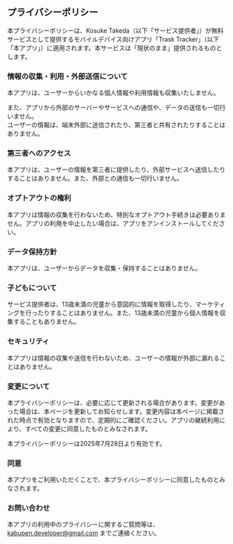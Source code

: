 ## プライバシーポリシー

本プライバシーポリシーは、Kosuke Takeda（以下「サービス提供者」）が無料サービスとして提供するモバイルデバイス向けアプリ「Trask Tracker」（以下「本アプリ」）に適用されます。本サービスは「現状のまま」提供されるものとします。

### 情報の収集・利用・外部送信について

本アプリは、ユーザーからいかなる個人情報や利用情報も収集いたしません。

また、アプリから外部のサーバーやサービスへの通信や、データの送信も一切行いません。  
ユーザーの情報は、端末外部に送信されたり、第三者と共有されたりすることはありません。

### 第三者へのアクセス

本アプリは、ユーザーの情報を第三者に提供したり、外部サービスへ送信したりすることはありません。また、外部との通信も一切行いません。

### オプトアウトの権利

本アプリは情報の収集を行わないため、特別なオプトアウト手続きは必要ありません。アプリの利用を中止したい場合は、アプリをアンインストールしてください。

### データ保持方針

本アプリは、ユーザーからデータを収集・保持することはありません。

### 子どもについて

サービス提供者は、13歳未満の児童から意図的に情報を取得したり、マーケティングを行ったりすることはありません。また、13歳未満の児童から個人情報を収集することもありません。

### セキュリティ

本アプリは情報の収集や送信を行わないため、ユーザーの情報が外部に漏れることはありません。

### 変更について

本プライバシーポリシーは、必要に応じて更新される場合があります。変更があった場合は、本ページを更新してお知らせします。変更内容は本ページに掲載された時点で有効となりますので、定期的にご確認ください。アプリの継続利用により、すべての変更に同意したものとみなされます。

本プライバシーポリシーは2025年7月28日より有効です。

### 同意

本アプリをご利用いただくことで、本プライバシーポリシーに同意したものとみなされます。

### お問い合わせ

本アプリの利用中のプライバシーに関するご質問等は、kabupen.developer@gmail.com までご連絡ください。
